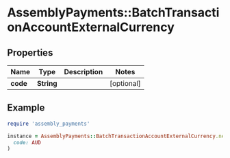 # AssemblyPayments::BatchTransactionAccountExternalCurrency

## Properties

| Name | Type | Description | Notes |
| ---- | ---- | ----------- | ----- |
| **code** | **String** |  | [optional] |

## Example

```ruby
require 'assembly_payments'

instance = AssemblyPayments::BatchTransactionAccountExternalCurrency.new(
  code: AUD
)
```

